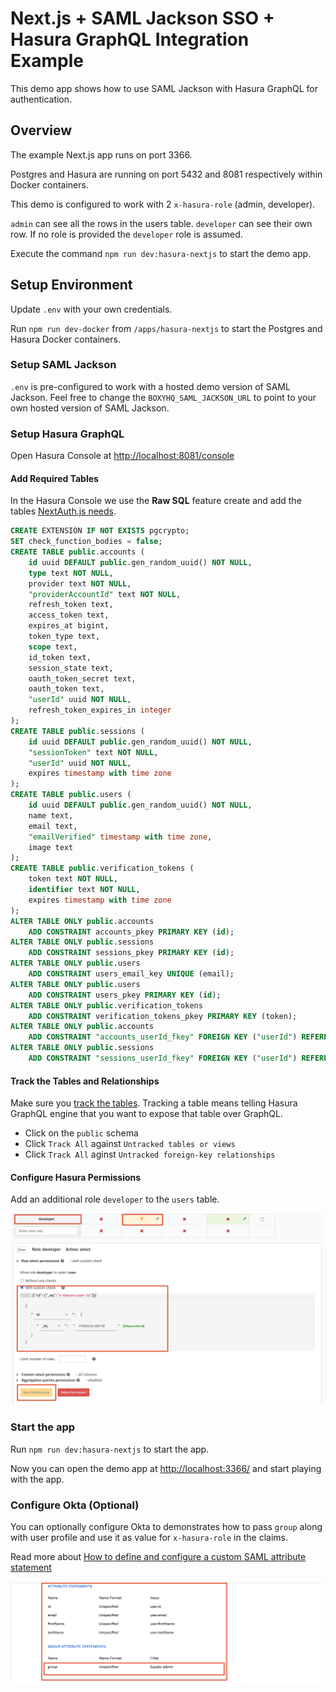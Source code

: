 # Next.js + SAML Jackson SSO + Hasura GraphQL Integration Example

This demo app shows how to use SAML Jackson with Hasura GraphQL for authentication.

## Overview

The example Next.js app runs on port 3366.

Postgres and Hasura are running on port 5432 and 8081 respectively within Docker containers.

This demo is configured to work with 2 `x-hasura-role` (admin, developer).

`admin` can see all the rows in the users table. `developer` can see their own row. If no role is provided the `developer` role is assumed.

Execute the command `npm run dev:hasura-nextjs` to start the demo app.

## Setup Environment

Update `.env` with your own credentials.

Run `npm run dev-docker` from `/apps/hasura-nextjs` to start the Postgres and Hasura Docker containers.

### Setup SAML Jackson

`.env` is pre-configured to work with a hosted demo version of SAML Jackson. Feel free to change the `BOXYHQ_SAML_JACKSON_URL` to point to your own hosted version of SAML Jackson.

### Setup Hasura GraphQL

Open Hasura Console at [http://localhost:8081/console](http://localhost:8081/console)

#### Add Required Tables

In the Hasura Console we use the **Raw SQL** feature create and add the tables [NextAuth.js needs](https://github.com/skillrecordings/products/tree/main/packages/next-auth-hasura-adapter#overview).

```sql
CREATE EXTENSION IF NOT EXISTS pgcrypto;
SET check_function_bodies = false;
CREATE TABLE public.accounts (
    id uuid DEFAULT public.gen_random_uuid() NOT NULL,
    type text NOT NULL,
    provider text NOT NULL,
    "providerAccountId" text NOT NULL,
    refresh_token text,
    access_token text,
    expires_at bigint,
    token_type text,
    scope text,
    id_token text,
    session_state text,
    oauth_token_secret text,
    oauth_token text,
    "userId" uuid NOT NULL,
    refresh_token_expires_in integer
);
CREATE TABLE public.sessions (
    id uuid DEFAULT public.gen_random_uuid() NOT NULL,
    "sessionToken" text NOT NULL,
    "userId" uuid NOT NULL,
    expires timestamp with time zone
);
CREATE TABLE public.users (
    id uuid DEFAULT public.gen_random_uuid() NOT NULL,
    name text,
    email text,
    "emailVerified" timestamp with time zone,
    image text
);
CREATE TABLE public.verification_tokens (
    token text NOT NULL,
    identifier text NOT NULL,
    expires timestamp with time zone
);
ALTER TABLE ONLY public.accounts
    ADD CONSTRAINT accounts_pkey PRIMARY KEY (id);
ALTER TABLE ONLY public.sessions
    ADD CONSTRAINT sessions_pkey PRIMARY KEY (id);
ALTER TABLE ONLY public.users
    ADD CONSTRAINT users_email_key UNIQUE (email);
ALTER TABLE ONLY public.users
    ADD CONSTRAINT users_pkey PRIMARY KEY (id);
ALTER TABLE ONLY public.verification_tokens
    ADD CONSTRAINT verification_tokens_pkey PRIMARY KEY (token);
ALTER TABLE ONLY public.accounts
    ADD CONSTRAINT "accounts_userId_fkey" FOREIGN KEY ("userId") REFERENCES public.users(id) ON UPDATE RESTRICT ON DELETE CASCADE;
ALTER TABLE ONLY public.sessions
    ADD CONSTRAINT "sessions_userId_fkey" FOREIGN KEY ("userId") REFERENCES public.users(id) ON UPDATE RESTRICT ON DELETE CASCADE;
```

#### Track the Tables and Relationships

Make sure you [track the tables](https://hasura.io/docs/latest/graphql/core/databases/postgres/schema/using-existing-database/#to-track-all-tables-and-views-present-in-the-database). Tracking a table means telling Hasura GraphQL engine that you want to expose that table over GraphQL.

- Click on the `public` schema
- Click `Track All` against `Untracked tables or views`
- Click `Track All` aginst `Untracked foreign-key relationships`

#### Configure Hasura Permissions

Add an additional role `developer` to the `users` table.

![img alt](assets/hasura-set-role.png)

### Start the app

Run `npm run dev:hasura-nextjs` to start the app.

Now you can open the demo app at [http://localhost:3366/](http://localhost:3366/) and start playing with the app.

### Configure Okta (Optional)

You can optionally configure Okta to demonstrates how to pass `group` along with user profile and use it as value for `x-hasura-role` in the claims.

Read more about [How to define and configure a custom SAML attribute statement](https://support.okta.com/help/s/article/How-to-define-and-configure-a-custom-SAML-attribute-statement?language=en_US)

![img alt](assets/okta-set-role.png)
